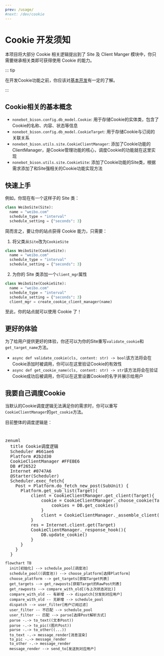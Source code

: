 ```yaml
---
prev: /usage/
#next: /dev/cookie
---
```


# Cookie 开发须知

本项目将大部分 Cookie 相关逻辑提出到了 Site 及 Client Manger 模块中，你只需要继承相关类即可获得使用 Cookie 的能力。

::: tip

在开发Cookie功能之前，你应该对[基本开发](/dev/#基本开发)有一定的了解。

:::

## Cookie相关的基本概念

- `nonebot_bison.config.db_model.Cookie`: 用于存储Cookie的实体类，包含了Cookie的名称、内容、状态等信息
- `nonebot_bison.config.db_model.CookieTarget`: 用于存储Cookie与订阅的关联关系
- `nonebot_bison.utils.site.CookieClientManager`: 添加了Cookie功能的ClientManager，是Cookie管理功能的核心，调度Cookie的功能就在这里实现
- `nonebot_bison.utils.site.CookieSite`: 添加了Cookie功能的Site类，根据需求添加了和Site强相关的Cookie功能实现方法

## 快速上手

例如，你现在有一个这样子的 Site 类：

```python
class WeiboSite(Site):
  name = "weibo.com"
  schedule_type = "interval"
  schedule_setting = {"seconds": 3}
```

简而言之，要让你的站点获得 Cookie 能力，只需要：

1. 将父类从`Site`改为`CookieSite`

```python {1}
class WeiboSite(CookieSite):
  name = "weibo.com"
  schedule_type = "interval"
  schedule_setting = {"seconds": 3}
```

2. 为你的 Site 类添加一个`client_mgr`属性

```python {5}
class WeiboSite(CookieSite):
  name = "weibo.com"
  schedule_type = "interval"
  schedule_setting = {"seconds": 3}
  client_mgr = create_cookie_client_manager(name)
```

至此，你的站点就可以使用 Cookie 了！

## 更好的体验

为了给用户提供更好的体验，你还可以为你的Site重写`validate_cookie`和`get_target_name`方法。

- `async def validate_cookie(cls, content: str) -> bool`该方法将会在Cookie添加时被调用，你可以在这里验证Cookie的有效性
- `async def get_cookie_name(cls, content: str) -> str`该方法将会在验证Cookie成功后被调用，你可以在这里设置Cookie的名字并展示给用户

## 我要自己调度Cookie

当默认的Cookie调度逻辑无法满足你的需求时，你可以重写`CookieClientManager`的`get_cookie`方法。

目前整体的调度逻辑是：

```mermaid


```

<script type="module">
import mermaid from "mermaid";
import zenuml from "@mermaid-js/mermaid-zenuml";
async function initializeMermaid() {
  await mermaid.registerExternalDiagrams([zenuml]);
}
initializeMermaid();
</script>

<pre class="mermaid">zenuml
  title Cookie调度逻辑
  Scheduler #661ae6
  Platform #2b2d30
  CookieClientManager #FFEBE6
  DB #f26522
  Internet #0747A6
  @Starter(Scheduler)
  Scheduler.exec_fetch{
    Post = Platform.do_fetch_new_post(SubUnit) {
      Platform.get_sub_list(Target){
          client = CookieClientManager.get_client(Target){
              cookie = CookieClientManager._choose_cookie(Target) {
                  cookies = DB.get_cookies()
              }
              client = CookieClientManager._assemble_client(Target, cookie)
          }
          res = Internet.client.get(Target)
          CookieClientManager._response_hook(){
              DB.update_cookie()
          }
      }
    }
  }
</pre>

```mermaid
flowchart TB
  init[初始化] --> schedule_pool[调度池]
  schedule_pool((调度池)) --> choose_platform[选择Platform]
  choose_platform --> get_targets[获取Target列表]
  get_targets --> get_rawposts[获取Target的RawPost列表]
  get_rawposts --> compare_with_old[(与上次状态对比)]
  compare_with_old -- 有新增 --> dispatch[分发到对应用户]
  compare_with_old -- 无新增 --> schedule_pool
  dispatch --> user_filter[用户订阅过滤]
  user_filter -- 不匹配 --> schedule_pool
  user_filter -- 匹配 --> parse[选择Post解析方式]
  parse -.-> to_text((文本Post))
  parse -.-> to_pic((图片Post))
  parse -.-> to_other((...))
  to_text -.-> message_render[消息渲染]
  to_pic -.-> message_render
  to_other -.-> message_render
  message_render --> send_to[发送到对应用户]
```
